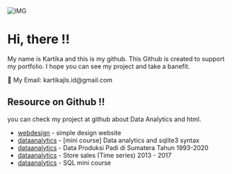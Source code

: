 ![IMG]()

# Hi, there !! 
My name is Kartika and this is my github. This Github is created to support my portfolio. I hope you can see my project and take a banefit.

<p> 📧 My Email: kartikajls.id@gmail.com</p>

## Resource on Github !!
you can check my project at github about Data Analytics and html.
- [webdesign](https://github.com/MrNoTaiL/simple1-webdesign) - simple design website
- [dataanalytics](https://github.com/MrNoTaiL/Exercise---Chinook-database) - [mini course] Data analytics and sqlite3 syntax
- [dataanalytics](https://github.com/MrNoTaiL/Report-Tanaman-Padi-di-Pulau-Sumatera) - Data Produksi Padi di Sumatera Tahun 1993-2020
- [dataanalytics](https://github.com/MrNoTaiL/kaggle-Store-Sales-Time-Series-Forecasting) - Store sales (Time series) 2013 - 2017
- [dataanalytics](https://github.com/MrNoTaiL/SQL-mini-course) - SQL mini course









<!---
MrNoTaiL/MrNoTaiL is a ✨ special ✨ repository because its `README.md` (this file) appears on your GitHub profile.
You can click the Preview link to take a look at your changes.
--->
